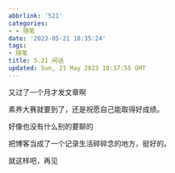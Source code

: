```yaml
---
abbrlink: '521'
categories:
- - 随笔
date: '2023-05-21 18:35:24'
tags:
- 随笔
title: 5.21 闲话
updated: Sun, 21 May 2023 10:37:55 GMT
---
```

又过了一个月才发文章啊

素养大赛就要到了，还是祝愿自己能取得好成绩。

好像也没有什么别的要聊的

把博客当成了一个记录生活碎碎念的地方，挺好的。

就这样吧，再见

